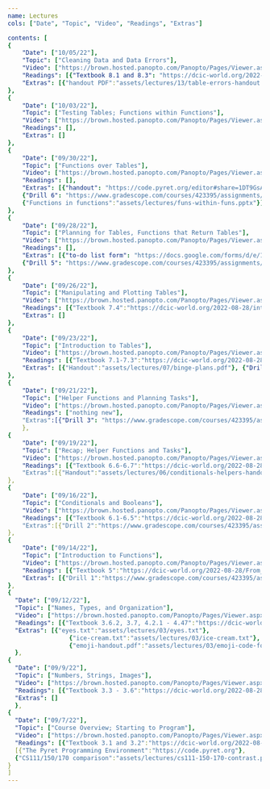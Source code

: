 ```yaml
---
name: Lectures
cols: ["Date", "Topic", "Video", "Readings", "Extras"]

contents: [
{
    "Date": ["10/05/22"],
    "Topic": ["Cleaning Data and Data Errors"],
	"Video": ["https://brown.hosted.panopto.com/Panopto/Pages/Viewer.aspx?id=cdf508d3-a312-4d53-b786-ada201141457"],
	"Readings": [{"Textbook 8.1 and 8.3": "https://dcic-world.org/2022-08-28/processing-tables.html#%28part._cleaning-tables%29"}],
	"Extras": [{"handout PDF":"assets/lectures/13/table-errors-handout.pdf"},{"starter code":"https://code.pyret.org/editor#share=1htaRhSw69NDx2NUg03a1wlsaaXAUxb__&v=31c9aaf"}]
}, 
{
	"Date": ["10/03/22"],
    "Topic": ["Testing Tables; Functions within Functions"],
	"Video": ["https://brown.hosted.panopto.com/Panopto/Pages/Viewer.aspx?id=0e1ca0ad-e743-4cee-9c39-af000150da02"],
	"Readings": [],
	"Extras": []
}, 
{
	"Date": ["09/30/22"],
    "Topic": ["Functions over Tables"],
	"Video": ["https://brown.hosted.panopto.com/Panopto/Pages/Viewer.aspx?id=63732dda-95fe-476b-acb2-af000150d9d8"],
	"Readings": [],
	"Extras": [{"handout": "https://code.pyret.org/editor#share=1DT9GsAf1voYH8U0FsRtS71Xr0u4Go2gs&v=31c9aaf"},
	{"Drill 6": "https://www.gradescope.com/courses/423395/assignments/2206481"},
	{"Functions in functions":"assets/lectures/funs-within-funs.pptx"}]
}, 
{
	"Date": ["09/28/22"],
    "Topic": ["Planning for Tables, Functions that Return Tables"],
	"Video": ["https://brown.hosted.panopto.com/Panopto/Pages/Viewer.aspx?id=8a5c03dd-f7f7-44ff-9eab-af000150d9a4"],
	"Readings": [],
	"Extras": [{"to-do list form": "https://docs.google.com/forms/d/e/1FAIpQLSeLJC6aa1ryJWgZXbR7P1dp2hs5g-yiefX8AFLFpionb9ysRg/viewform?usp=sf_link"},{"planning setup": "https://snap.berkeley.edu/snap/snap.html#present:Username=kfisler&ProjectName=table-plans-lecture"},
	{"Drill 5": "https://www.gradescope.com/courses/423395/assignments/2206515"}]
}, 
{
	"Date": ["09/26/22"],
    "Topic": ["Manipulating and Plotting Tables"],
	"Video": ["https://brown.hosted.panopto.com/Panopto/Pages/Viewer.aspx?id=9b75127a-f7e1-41be-8901-af000150d971"],
	"Readings": [{"Textbook 7.4":"https://dcic-world.org/2022-08-28/intro-tabular-data.html#%28part._.Processing_.Rows%29"}],
	"Extras": []
},
{
	"Date": ["09/23/22"],
    "Topic": ["Introduction to Tables"],
	"Video": ["https://brown.hosted.panopto.com/Panopto/Pages/Viewer.aspx?id=40084421-0f6a-43a8-a33c-af000150d93d"],
	"Readings": [{"Textbook 7.1-7.3":"https://dcic-world.org/2022-08-28/intro-tabular-data.html"}],
	"Extras": [{"Handout":"assets/lectures/07/binge-plans.pdf"}, {"Drill 4": "https://www.gradescope.com/courses/423395/assignments/2206516"}]
},
{
	"Date": ["09/21/22"],
    "Topic": ["Helper Functions and Planning Tasks"],
	"Video": ["https://brown.hosted.panopto.com/Panopto/Pages/Viewer.aspx?id=0a3db58f-a324-49cc-aa0f-af000150d90e"],
	"Readings": ["nothing new"],
	"Extras":[{"Drill 3": "https://www.gradescope.com/courses/423395/assignments/2206520"}]
	},
{
	"Date": ["09/19/22"],
    "Topic": ["Recap; Helper Functions and Tasks"],
	"Video": ["https://brown.hosted.panopto.com/Panopto/Pages/Viewer.aspx?id=828cffe6-f5a1-4de2-b065-af000150d8e9"],
	"Readings": [{"Textbook 6.6-6.7":"https://dcic-world.org/2022-08-28/Conditionals_and_Booleans.html"}],
	"Extras":[{"Handout":"assets/lectures/06/conditionals-helpers-handout.pdf"}]
},
{
	"Date": ["09/16/22"],
    "Topic": ["Conditionals and Booleans"],
	"Video": ["https://brown.hosted.panopto.com/Panopto/Pages/Viewer.aspx?id=bea904b5-8971-4b8c-9207-af000150d8bf"],
	"Readings": [{"Textbook 6.1-6.5":"https://dcic-world.org/2022-08-28/Conditionals_and_Booleans.html"}],
	"Extras":[{"Drill 2":"https://www.gradescope.com/courses/423395/assignments/2206522"}]
},
{
	"Date": ["09/14/22"],
	"Topic": ["Introduction to Functions"],
	"Video": ["https://brown.hosted.panopto.com/Panopto/Pages/Viewer.aspx?id=4521b012-41a3-47c8-8a24-af000150d89f"],
	"Readings": [{"Textbook 5":"https://dcic-world.org/2022-08-28/From_Repeated_Expressions_to_Functions.html"}],
	"Extras": [{"Drill 1":"https://www.gradescope.com/courses/423395/assignments/2206476"}]
},
{
  "Date": ["09/12/22"],
  "Topic": ["Names, Types, and Organization"],
  "Video": ["https://brown.hosted.panopto.com/Panopto/Pages/Viewer.aspx?id=7836abb4-1e95-4873-92dd-af000150d873"],
  "Readings": [{"Textbook 3.6.2, 3.7, 4.2.1 - 4.47":"https://dcic-world.org/2021-08-21/Naming_Values.html"}],
  "Extras": [{"eyes.txt":"assets/lectures/03/eyes.txt"},
                 {"ice-cream.txt":"assets/lectures/03/ice-cream.txt"},
                 {"emoji-handout.pdf":"assets/lectures/03/emoji-code-formatting.pdf"}]
  },
{
  "Date": ["09/9/22"],
  "Topic": ["Numbers, Strings, Images"],
  "Video": ["https://brown.hosted.panopto.com/Panopto/Pages/Viewer.aspx?id=6d8308ff-208f-45c9-9a5d-af000150d84e"],
  "Readings": [{"Textbook 3.3 - 3.6":"https://dcic-world.org/2022-08-28/getting-started.html#%28part._flags-notice-wonder%29"}],
  "Extras": []
  },
{
  "Date": ["09/7/22"],
  "Topic": ["Course Overview; Starting to Program"],
  "Video": ["https://brown.hosted.panopto.com/Panopto/Pages/Viewer.aspx?id=f1966f07-abde-4150-a7ca-ad9d00206eee"],
  "Readings": [{"Textbook 3.1 and 3.2":"https://dcic-world.org/2022-08-28/getting-started.html#%28part._expressions%29"}],
  [{"The Pyret Programming Environment":"https://code.pyret.org"},
  {"CS111/150/170 comparison":"assets/lectures/cs111-150-170-contrast.pdf"}]
}
]
---
```





